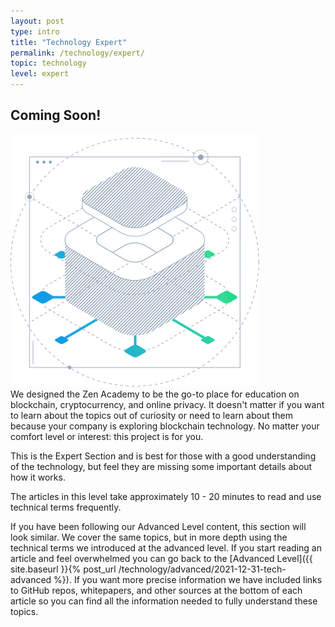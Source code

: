 ```yaml
---
layout: post
type: intro
title: "Technology Expert"
permalink: /technology/expert/
topic: technology
level: expert
---
```


## Coming Soon!

<div class="row mb-3">
    <div class="col-md-3">
        <img src="/assets/img/icons/topics/technology-blueprint.svg" alt="Horizen technology blueprint" class="lead-icon"/>
    </div>
    <div class="col-md-9 lead">
        We designed the Zen Academy to be the go-to place for education on blockchain, cryptocurrency, and online privacy. It doesn't matter if you want to learn about the topics out of curiosity or need to learn about them because your company is exploring blockchain technology. No matter your comfort level or interest: this project is for you.
    </div>
</div>

This is the Expert Section and is best for those with a good understanding of the technology, but feel they are missing some important details about how it works. 

The articles in this level take approximately 10 - 20 minutes to read and use technical terms frequently.

If you have been following our Advanced Level content, this section will look similar. We cover the same topics, but in more depth using the technical terms we introduced at the advanced level. If you start reading an article and feel overwhelmed you can go back to the [Advanced Level]({{ site.baseurl }}{% post_url /technology/advanced/2021-12-31-tech-advanced %}). If you want more precise information we have included links to GitHub repos, whitepapers, and other sources at the bottom of each article so you can find all the information needed to fully understand these topics.
